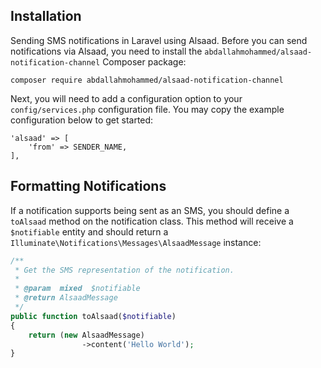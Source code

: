 ## Installation

Sending SMS notifications in Laravel using Alsaad. Before you can send notifications via Alsaad, you need to install the `abdallahmohammed/alsaad-notification-channel` Composer package:

```text
composer require abdallahmohammed/alsaad-notification-channel
```

Next, you will need to add a configuration option to your `config/services.php` configuration file. You may copy the example configuration below to get started:

```text
'alsaad' => [
    'from' => SENDER_NAME,
],
```

## Formatting Notifications

If a notification supports being sent as an SMS, you should define a `toAlsaad` method on the notification class. This method will receive a `$notifiable` entity and should return a `Illuminate\Notifications\Messages\AlsaadMessage` instance:

```php
/**
 * Get the SMS representation of the notification.
 *
 * @param  mixed  $notifiable
 * @return AlsaadMessage
 */
public function toAlsaad($notifiable)
{
    return (new AlsaadMessage)
                ->content('Hello World');
}
```
